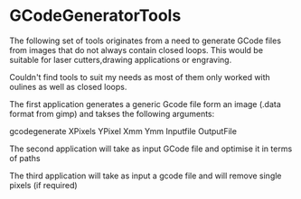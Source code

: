 # GCodeGeneratorTools

The following set of tools originates from a need to generate GCode files from images that do not always contain closed loops.
This would be suitable for laser cutters,drawing applications or engraving.

Couldn't find tools to suit my needs as most of them only worked with oulines as well as closed loops.

The first application generates a generic Gcode file form an image (.data format from gimp) and takses the following arguments:

gcodegenerate XPixels YPixel Xmm Ymm Inputfile OutputFile

The second application will take as input  GCode file and optimise it in terms of paths

The third application will take as input a gcode file and will remove single pixels (if required)


